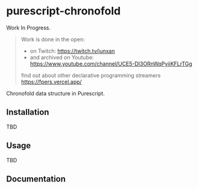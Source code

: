 # purescript-chronofold

<!-- [![Latest release](http://img.shields.io/github/release/purescript/purescript-enums.svg)](https://github.com/purescript/purescript-enums/releases)
[![Build status](https://github.com/purescript/purescript-enums/workflows/CI/badge.svg?branch=master)](https://github.com/purescript/purescript-enums/actions?query=workflow%3ACI+branch%3Amaster)
[![Pursuit](https://pursuit.purescript.org/packages/purescript-enums/badge)](https://pursuit.purescript.org/packages/purescript-enums) -->

Work In Progress.
> Work is done in the open:
>  - on Twitch: https://twitch.tv/junxan 
>  - and archived on Youtube: https://www.youtube.com/channel/UCE5-DI3ORnWqPyiiKFLrTGg 
>
> find out about other declarative programming streamers https://fpers.vercel.app/

Chronofold data structure in Purescript.

## Installation

TBD

## Usage

TBD

## Documentation

<!-- Module documentation is [published on Pursuit](http://pursuit.purescript.org/packages/purescript-chronofold). -->
